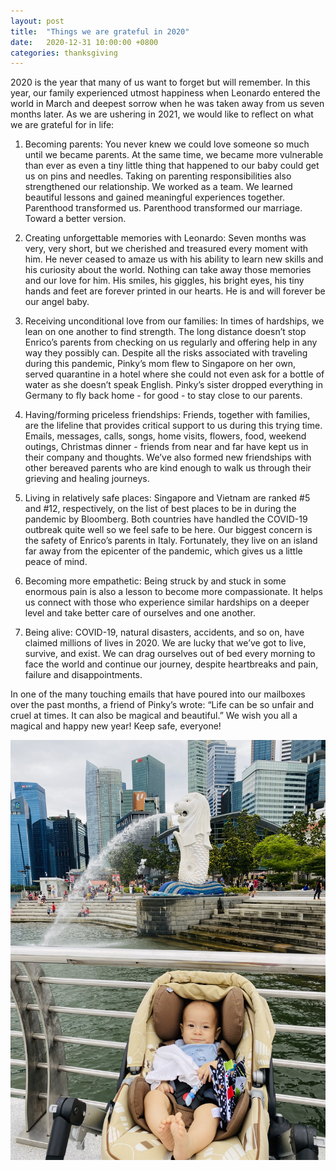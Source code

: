 ```yaml
---
layout: post
title:  "Things we are grateful in 2020"
date:   2020-12-31 10:00:00 +0800
categories: thanksgiving
---
```


2020 is the year that many of us want to forget but will remember. In this year, our family experienced utmost happiness when Leonardo entered the world in March and deepest sorrow when he was taken away from us seven months later. As we are ushering in 2021, we would like to reflect on what we are grateful for in life:

1. Becoming parents: You never knew we could love someone so much until we became parents. At the same time, we became more vulnerable than ever as even a tiny little thing that happened to our baby could get us on pins and needles. Taking on parenting responsibilities also strengthened our relationship. We worked as a team. We learned beautiful lessons and gained meaningful experiences together. Parenthood transformed us. Parenthood transformed our marriage. Toward a better version.

2. Creating unforgettable memories with Leonardo: Seven months was very, very short, but we cherished and treasured every moment with him. He never ceased to amaze us with his ability to learn new skills and his curiosity about the world. Nothing can take away those memories and our love for him. His smiles, his giggles, his bright eyes, his tiny hands and feet are forever printed in our hearts. He is and will forever be our angel baby.  

3. Receiving unconditional love from our families: In times of hardships, we lean on one another to find strength. The long distance doesn’t stop Enrico’s parents from checking on us regularly and offering help in any way they possibly can. Despite all the risks associated with traveling during this pandemic, Pinky’s mom flew to Singapore on her own, served quarantine in a hotel where she could not even ask for a bottle of water as she doesn’t speak English. Pinky’s sister dropped everything in Germany to fly back home - for good - to stay close to our parents.

4. Having/forming priceless friendships: Friends, together with families, are the lifeline that provides critical support to us during this trying time. Emails, messages, calls, songs, home visits, flowers, food, weekend outings, Christmas dinner - friends from near and far have kept us in their company and thoughts. We’ve also formed new friendships with other bereaved parents who are kind enough to walk us through their grieving and healing journeys.  

5. Living in relatively safe places: Singapore and Vietnam are ranked #5 and #12, respectively, on the list of best places to be in during the pandemic by Bloomberg. Both countries have handled the COVID-19 outbreak quite well so we feel safe to be here. Our biggest concern is the safety of Enrico’s parents in Italy. Fortunately, they live on an island far away from the epicenter of the pandemic, which gives us a little peace of mind.

6. Becoming more empathetic: Being struck by and stuck in some enormous pain is also a lesson to become more compassionate. It helps us connect with those who experience similar hardships on a deeper level and take better care of ourselves and one another.

7. Being alive: COVID-19, natural disasters, accidents, and so on, have claimed millions of lives in 2020. We are lucky that we’ve got to live, survive, and exist. We can drag ourselves out of bed every morning to face the world and continue our journey, despite heartbreaks and pain, failure and disappointments.

In one of the many touching emails that have poured into our mailboxes over the past months, a friend of Pinky’s wrote: “Life can be so unfair and cruel at times. It can also be magical and beautiful.”
We wish you all a magical and happy new year! Keep safe, everyone!


![Leonardo merlion](/images/merlion.jpg)
